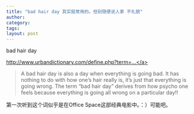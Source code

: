 ```yaml
---
title: "bad hair day 其实挺常用的。但别随便说人家 不礼貌"
author:
category: 
tags: 
layout: post
---
```

bad hair day

<a href="http://www.urbandictionary.com/define.php?term=bad+hair+day">http://www.urbandictionary.com/define.php?term=...</a>

<blockquote>

A bad hair day is also a day when everything is going bad. It has nothing to do with how one’s hair really is, it’s just that everything is going wrong. The term “bad hair day” derives from how psycho one feels because everything is going all wrong on a particular day!!

</blockquote>

第一次听到这个词似乎是在Office Space这部经典电影中。：）可能吧。

